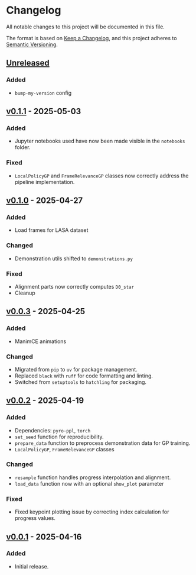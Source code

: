 # Changelog

All notable changes to this project will be documented in this file.

The format is based on [Keep a Changelog](https://keepachangelog.com/en/1.1.0/),
and this project adheres to [Semantic Versioning](https://semver.org/spec/v2.0.0.html).

## [Unreleased]

### Added

- `bump-my-version` config

## [v0.1.1] - 2025-05-03

### Added

- Jupyter notebooks used have now been made visible in the `notebooks` folder.

### Fixed

- `LocalPolicyGP` and `FrameRelevanceGP` classes now correctly address the pipeline implementation.

## [v0.1.0] - 2025-04-27

### Added

- Load frames for LASA dataset

### Changed

- Demonstration utils shifted to `demonstrations.py`

### Fixed

- Alignment parts now correctly computes `D0_star`
- Cleanup

## [v0.0.3] - 2025-04-25

### Added

- ManimCE animations

### Changed

- Migrated from `pip` to `uv` for package management.
- Replaced `black` with `ruff` for code formatting and linting.
- Switched from `setuptools` to `hatchling` for packaging.

## [v0.0.2] - 2025-04-19

### Added

- Dependencies: `pyro-ppl`, `torch`
- `set_seed` function for reproducibility.
- `prepare_data` function to preprocess demonstration data for GP training.
- `LocalPolicyGP`, `FrameRelevanceGP` classes

### Changed

- `resample` function handles progress interpolation and alignment.
- `load_data` function now with an optional `show_plot` parameter

### Fixed

- Fixed keypoint plotting issue by correcting index calculation for progress values.

## [v0.0.1] - 2025-04-16

### Added

- Initial release.

[unreleased]: https://github.com/AshrithSagar/MultiRefLfD-TPGP/compare/v0.1.1...HEAD
[v0.1.1]: https://github.com/AshrithSagar/MultiRefLfD-TPGP/compare/v0.1.0...v0.1.1
[v0.1.0]: https://github.com/AshrithSagar/MultiRefLfD-TPGP/compare/v0.0.3...v0.1.0
[v0.0.3]: https://github.com/AshrithSagar/MultiRefLfD-TPGP/compare/v0.0.2...v0.0.3
[v0.0.2]: https://github.com/AshrithSagar/MultiRefLfD-TPGP/compare/v0.0.1...v0.0.2
[v0.0.1]: https://github.com/AshrithSagar/MultiRefLfD-TPGP/releases/tag/v0.0.1

